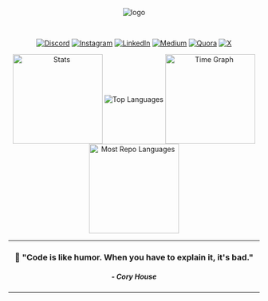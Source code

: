 <div align="center">

![logo](https://github.com/user-attachments/assets/807ccab3-9164-4160-b4c1-2079ea444d18)


<!-- 

# Hey!! This is Pavan

-->

<br>



[![Discord](https://img.shields.io/badge/Discord-%237289DA.svg?logo=discord&logoColor=white)](https://discord.gg/pavanb16)
[![Instagram](https://img.shields.io/badge/Instagram-%23E4405F.svg?logo=Instagram&logoColor=white)](https://instagram.com/pavan_b16) 
[![LinkedIn](https://img.shields.io/badge/LinkedIn-%230077B5.svg?logo=linkedin&logoColor=white)](https://linkedin.com/in/pavanb16) 
[![Medium](https://img.shields.io/badge/Medium-12100E?logo=medium&logoColor=white)](https://medium.com/@pavanb16) 
[![Quora](https://img.shields.io/badge/Quora-%23B92B27.svg?logo=Quora&logoColor=white)](https://quora.com/profile/pavanb16) 
[![X](https://img.shields.io/badge/X-black.svg?logo=X&logoColor=white)](https://x.com/pavanb16)

<!--

# 💻 Tech Stack:
![C](https://img.shields.io/badge/c-%2300599C.svg?style=for-the-badge&logo=c&logoColor=white) ![C++](https://img.shields.io/badge/c++-%2300599C.svg?style=for-the-badge&logo=c%2B%2B&logoColor=white) ![C#](https://img.shields.io/badge/c%23-%23239120.svg?style=for-the-badge&logo=csharp&logoColor=white) ![LaTeX](https://img.shields.io/badge/latex-%23008080.svg?style=for-the-badge&logo=latex&logoColor=white) ![TypeScript](https://img.shields.io/badge/typescript-%23007ACC.svg?style=for-the-badge&logo=typescript&logoColor=white) ![PowerShell](https://img.shields.io/badge/PowerShell-%235391FE.svg?style=for-the-badge&logo=powershell&logoColor=white) ![Python](https://img.shields.io/badge/python-3670A0?style=for-the-badge&logo=python&logoColor=ffdd54) ![R](https://img.shields.io/badge/r-%23276DC3.svg?style=for-the-badge&logo=r&logoColor=white) ![Rust](https://img.shields.io/badge/rust-%23000000.svg?style=for-the-badge&logo=rust&logoColor=white) ![HTML5](https://img.shields.io/badge/html5-%23E34F26.svg?style=for-the-badge&logo=html5&logoColor=white) ![Java](https://img.shields.io/badge/java-%23ED8B00.svg?style=for-the-badge&logo=openjdk&logoColor=white) ![JavaScript](https://img.shields.io/badge/javascript-%23323330.svg?style=for-the-badge&logo=javascript&logoColor=%23F7DF1E) ![Go](https://img.shields.io/badge/go-%2300ADD8.svg?style=for-the-badge&logo=go&logoColor=white) ![CSS3](https://img.shields.io/badge/css3-%231572B6.svg?style=for-the-badge&logo=css3&logoColor=white) ![Firebase](https://img.shields.io/badge/firebase-%23039BE5.svg?style=for-the-badge&logo=firebase) ![Vercel](https://img.shields.io/badge/vercel-%23000000.svg?style=for-the-badge&logo=vercel&logoColor=white) ![NodeJS](https://img.shields.io/badge/node.js-6DA55F?style=for-the-badge&logo=node.js&logoColor=white) ![Next JS](https://img.shields.io/badge/Next-black?style=for-the-badge&logo=next.js&logoColor=white) ![Flutter](https://img.shields.io/badge/Flutter-%2302569B.svg?style=for-the-badge&logo=Flutter&logoColor=white) ![Anaconda](https://img.shields.io/badge/Anaconda-%2344A833.svg?style=for-the-badge&logo=anaconda&logoColor=white) ![Django](https://img.shields.io/badge/django-%23092E20.svg?style=for-the-badge&logo=django&logoColor=white) ![Express.js](https://img.shields.io/badge/express.js-%23404d59.svg?style=for-the-badge&logo=express&logoColor=%2361DAFB) ![FastAPI](https://img.shields.io/badge/FastAPI-005571?style=for-the-badge&logo=fastapi) ![Flask](https://img.shields.io/badge/flask-%23000.svg?style=for-the-badge&logo=flask&logoColor=white) ![Bootstrap](https://img.shields.io/badge/bootstrap-%238511FA.svg?style=for-the-badge&logo=bootstrap&logoColor=white) ![Chakra](https://img.shields.io/badge/chakra-%234ED1C5.svg?style=for-the-badge&logo=chakraui&logoColor=white) ![TailwindCSS](https://img.shields.io/badge/tailwindcss-%2338B2AC.svg?style=for-the-badge&logo=tailwind-css&logoColor=white) ![DaisyUI](https://img.shields.io/badge/daisyui-5A0EF8?style=for-the-badge&logo=daisyui&logoColor=white) ![NumPy](https://img.shields.io/badge/numpy-%23013243.svg?style=for-the-badge&logo=numpy&logoColor=white) ![Pandas](https://img.shields.io/badge/pandas-%23150458.svg?style=for-the-badge&logo=pandas&logoColor=white) ![Plotly](https://img.shields.io/badge/Plotly-%233F4F75.svg?style=for-the-badge&logo=plotly&logoColor=white) ![PyTorch](https://img.shields.io/badge/PyTorch-%23EE4C2C.svg?style=for-the-badge&logo=PyTorch&logoColor=white) ![scikit-learn](https://img.shields.io/badge/scikit--learn-%23F7931E.svg?style=for-the-badge&logo=scikit-learn&logoColor=white) ![TensorFlow](https://img.shields.io/badge/TensorFlow-%23FF6F00.svg?style=for-the-badge&logo=TensorFlow&logoColor=white) ![Scipy](https://img.shields.io/badge/SciPy-%230C55A5.svg?style=for-the-badge&logo=scipy&logoColor=%white) ![Matplotlib](https://img.shields.io/badge/Matplotlib-%23ffffff.svg?style=for-the-badge&logo=Matplotlib&logoColor=black) ![Keras](https://img.shields.io/badge/Keras-%23D00000.svg?style=for-the-badge&logo=Keras&logoColor=white) ![mlflow](https://img.shields.io/badge/mlflow-%23d9ead3.svg?style=for-the-badge&logo=numpy&logoColor=blue) ![Arduino](https://img.shields.io/badge/-Arduino-00979D?style=for-the-badge&logo=Arduino&logoColor=white) ![Firebase](https://img.shields.io/badge/firebase-a08021?style=for-the-badge&logo=firebase&logoColor=ffcd34) ![MongoDB](https://img.shields.io/badge/MongoDB-%234ea94b.svg?style=for-the-badge&logo=mongodb&logoColor=white) ![MySQL](https://img.shields.io/badge/mysql-4479A1.svg?style=for-the-badge&logo=mysql&logoColor=white) ![Supabase](https://img.shields.io/badge/Supabase-3ECF8E?style=for-the-badge&logo=supabase&logoColor=white) ![SQLite](https://img.shields.io/badge/sqlite-%2307405e.svg?style=for-the-badge&logo=sqlite&logoColor=white) ![Prisma](https://img.shields.io/badge/Prisma-3982CE?style=for-the-badge&logo=Prisma&logoColor=white) ![Redis](https://img.shields.io/badge/redis-%23DD0031.svg?style=for-the-badge&logo=redis&logoColor=white) ![Postgres](https://img.shields.io/badge/postgres-%23316192.svg?style=for-the-badge&logo=postgresql&logoColor=white) ![Appwrite](https://img.shields.io/badge/Appwrite-%23FD366E.svg?style=for-the-badge&logo=appwrite&logoColor=white) ![Canva](https://img.shields.io/badge/Canva-%2300C4CC.svg?style=for-the-badge&logo=Canva&logoColor=white) ![Figma](https://img.shields.io/badge/figma-%23F24E1E.svg?style=for-the-badge&logo=figma&logoColor=white) ![Kubernetes](https://img.shields.io/badge/kubernetes-%23326ce5.svg?style=for-the-badge&logo=kubernetes&logoColor=white) ![Docker](https://img.shields.io/badge/docker-%230db7ed.svg?style=for-the-badge&logo=docker&logoColor=white) ![Postman](https://img.shields.io/badge/Postman-FF6C37?style=for-the-badge&logo=postman&logoColor=white) ![Streamlit](https://img.shields.io/badge/Streamlit-%23FE4B4B.svg?style=for-the-badge&logo=streamlit&logoColor=white) ![Spring](https://img.shields.io/badge/spring-%236DB33F.svg?style=for-the-badge&logo=spring&logoColor=white) ![React Native](https://img.shields.io/badge/react_native-%2320232a.svg?style=for-the-badge&logo=react&logoColor=%2361DAFB) ![React](https://img.shields.io/badge/react-%2320232a.svg?style=for-the-badge&logo=react&logoColor=%2361DAFB) ![Electron.js](https://img.shields.io/badge/Electron-191970?style=for-the-badge&logo=Electron&logoColor=white) ![Jenkins](https://img.shields.io/badge/jenkins-%232C5263.svg?style=for-the-badge&logo=jenkins&logoColor=white) ![Git](https://img.shields.io/badge/git-%23F05033.svg?style=for-the-badge&logo=git&logoColor=white) ![GitHub](https://img.shields.io/badge/github-%23121011.svg?style=for-the-badge&logo=github&logoColor=white) ![GitLab CI](https://img.shields.io/badge/gitlab%20CI-%23181717.svg?style=for-the-badge&logo=gitlab&logoColor=white) ![GitHub Actions](https://img.shields.io/badge/github%20actions-%232671E5.svg?style=for-the-badge&logo=githubactions&logoColor=white)


## 🏆 GitHub Trophies
![](https://github-profile-trophy.vercel.app/?username=bPavan16&theme=gruvbox&no-frame=false&no-bg=true&margin-w=4)


### 🔝 Top Contributed Repo
![](https://github-contributor-stats.vercel.app/api?username=bPavan16&limit=5&theme=great-gatsby&combine_all_yearly_contributions=true)

### ✍️ Random Dev Quote
![](https://quotes-github-readme.vercel.app/api?type=horizontal&theme=dark)

-->

<!--
# ✍️ Quotes 
<div>

  <h3>
    “The problem is not the problem. The problem is your attitude about the problem” 
  </h3>
  <p>
    — <strong>Captain Jack Sparrow</strong>
  </p>
  
  <h3>
    "What are your choices when someone puts a gun to your head?"
    <br/>
    "You take the gun, or you pull out a bigger one. Or, you call their bluff. Or, you do any one of a hundred and forty six other things."
  </h3>
  <p>
    — <strong>Harvey Specter</strong>
  </p>
  
</div>
-->

<!---

<h1 align="center">💻 My Tech Stack:</h1>
<table align="center">
<tr>
   <td align="center"><img src="https://cdn.worldvectorlogo.com/logos/c-1.svg" alt="C" width="65" height="65"/><br><b>C </b></td>
   <td align="center"><img src="https://cdn.worldvectorlogo.com/logos/c.svg" alt="C++" width="65" height="65"/><br><b>C++</b></td>
   <td align="center"><img src="https://cdn.worldvectorlogo.com/logos/python-5.svg" alt="Python" width="65" height="65"/><br><b>Python</b></td>
   <td align="center"><img src="https://cdn.worldvectorlogo.com/logos/logo-javascript.svg" alt="JavaScript" width="65" height="65"/><br><b>JavaScript</b></td>
    <td align="center"><img src="https://cdn.worldvectorlogo.com/logos/java-14.svg" alt="Java" width="65" height="65"/><br><b>Java </b></td>
</tr>
<tr>
     <td align="center" style="background:red" ><img src="https://cdn.worldvectorlogo.com/logos/mongodb-icon-1-1.svg" alt="MongoDB" width="65" height="65"/><br><b>MongoDB</b></td>
     <td align="center"><img src="https://cdn.worldvectorlogo.com/logos/express-109.svg" alt="MongoDB" width="65" height="65"/><br><b>ExpressJs</b></td>
   <td align="center"><img src="https://cdn.worldvectorlogo.com/logos/react-1.svg" alt="React" width="65" height="65"/><br><b>React JS </b></td>
   <td align="center"><img src="https://cdn.worldvectorlogo.com/logos/nodejs-icon.svg" alt="NodeJS" width="65" height="65"/><br><b>Node JS (Runtime)</b></td>
</tr>
<tr>
   <td align="center"><img src="https://cdn.worldvectorlogo.com/logos/pytorch-2.svg" alt="Pytorch" width="65" height="65"/><br><b>Pytorch</b></td>
   <td align="center"><img src="https://cdn.worldvectorlogo.com/logos/tensorflow-2.svg" alt="Tensorflow" width="65" height="65"/><br><b>Tensorflow</b></td>
    <td align="center"><img src="https://cdn.worldvectorlogo.com/logos/numpy.svg" alt="Numpy" width="65" height="65"/><br><b>Numpy</b></td>
   <td align="center"><img src="https://cdn.worldvectorlogo.com/logos/pandas.svg" alt="Pandas" width="65" height="65"/><br><b>Pandas</b></td>
  <td align="center"><img src="https://cdn.worldvectorlogo.com/logos/matplotlib-1.svg" alt="Matplotlib" width="65" height="65"/><br><b>Matplotlib</b></td>
</tr>
<tr align="center">
  <td align="center"><img src="https://cdn.worldvectorlogo.com/logos/html-1.svg" alt="HTML" width="65" height="65"/><br><b>HTML (Markup)</b></td>
  <td align="center"><img src="https://cdn.worldvectorlogo.com/logos/css-3.svg" alt="CSS" width="65" height="65"/><br><b>CSS (Stylesheet)</b></td>
  <td align="center"><img src="https://cdn.worldvectorlogo.com/logos/tailwindcss.svg" alt="Tailwind" width="65" height="65"/><br><b>Tailwind CSS</b></td>
    <td align="center"><img src="https://cdn.worldvectorlogo.com/logos/next-js.svg" alt="NextJs" width="65" height="65"/><br><b>NextJs</b></td>


</tr>
<tr>
        <td align="center"><img src="https://cdn.worldvectorlogo.com/logos/mysql-logo-pure.svg" alt="My Sql" width="65" height="65"/><br><b>My Sql(Database)</b></td>
     <td align="center"><img src="https://cdn.worldvectorlogo.com/logos/mongodb-icon-1-1.svg" alt="MongoDB" width="65" height="65"/><br><b>MongoDB (Database)</b></td>

</tr>
  
</table>

-->

<!-- 
<h1 align="center">💻My Technical Expertise</h1>

<h3 align="center">🔤 Programming Languages</h2>
<table align="center">
  <tr>
    <td align="center"><img src="https://cdn.worldvectorlogo.com/logos/c-1.svg" alt="C" width="65" height="65"/><br><b>C</b></td>
    <td align="center"><img src="https://cdn.worldvectorlogo.com/logos/c.svg" alt="C++" width="65" height="65"/><br><b>C++</b></td>
    <td align="center"><img src="https://cdn.worldvectorlogo.com/logos/python-5.svg" alt="Python" width="65" height="65"/><br><b>Python</b></td>
    <td align="center"><img src="https://cdn.worldvectorlogo.com/logos/logo-javascript.svg" alt="JavaScript" width="65" height="65"/><br><b>JavaScript</b></td>
    <td align="center"><img src="https://cdn.worldvectorlogo.com/logos/typescript.svg" alt="TypeScript" width="65" height="65"/><br><b>TypeScript</b></td>
    <td align="center"><img src="https://cdn.worldvectorlogo.com/logos/java-14.svg" alt="Java" width="65" height="65"/><br><b>Java</b></td>
  </tr>
</table>

<h3 align="center">🌐 Frontend Development</h3>
<table align="center">
  <tr>
    <td align="center"><img src="https://cdn.worldvectorlogo.com/logos/html-1.svg" alt="HTML" width="65" height="65"/><br><b>HTML5</b></td>
    <td align="center"><img src="https://cdn.worldvectorlogo.com/logos/css-3.svg" alt="CSS" width="65" height="65"/><br><b>CSS3</b></td>
    <td align="center"><img src="https://cdn.worldvectorlogo.com/logos/react-1.svg" alt="React" width="65" height="65"/><br><b>React JS</b></td>
    <td align="center"><img src="https://cdn.worldvectorlogo.com/logos/next-js.svg" alt="NextJs" width="65" height="65"/><br><b>Next.js</b></td>
    <td align="center"><img src="https://cdn.worldvectorlogo.com/logos/tailwindcss.svg" alt="Tailwind" width="65" height="65"/><br><b>Tailwind CSS</b></td>
    <td align="center"><img src="https://cdn.worldvectorlogo.com/logos/redux.svg" alt="Redux" width="65" height="65"/><br><b>Redux</b></td>
  </tr>
 
</table>

<h3 align="center">⚙️ Backend Development</h3>
<table align="center">
  <tr>
    <td align="center"><img src="https://cdn.worldvectorlogo.com/logos/nodejs-icon.svg" alt="NodeJS" width="65" height="65"/><br><b>Node.js</b></td>
    <td align="center"><img src="https://cdn.worldvectorlogo.com/logos/express-109.svg" alt="ExpressJS" width="65" height="65"/><br><b>Express.js</b></td>
    <td align="center"><img src="https://cdn.worldvectorlogo.com/logos/django.svg" alt="Django" width="65" height="65"/><br><b>Django</b></td>
    <td align="center"><img src="https://cdn.worldvectorlogo.com/logos/flask.svg" alt="Flask" width="65" height="65"/><br><b>Flask</b></td>
    <td align="center"><img src="https://cdn.worldvectorlogo.com/logos/spring-3.svg" alt="Spring" width="65" height="65"/><br><b>Spring Boot</b></td>
    <td align="center"><img src="https://cdn.worldvectorlogo.com/logos/graphql-logo-2.svg" alt="GraphQL" width="65" height="65"/><br><b>GraphQL</b></td>
  </tr>
</table>

<h3 align="center">🗄️ Databases</h3>
<table align="center">
  <tr>
    <td align="center"><img src="https://cdn.worldvectorlogo.com/logos/mongodb-icon-1.svg" alt="MongoDB" width="65" height="65"/><br><b>MongoDB</b></td>
    <td align="center"><img src="https://cdn.worldvectorlogo.com/logos/mysql-logo-pure.svg" alt="MySQL" width="65" height="65"/><br><b>MySQL</b></td>
    <td align="center"><img src="https://cdn.worldvectorlogo.com/logos/postgresql.svg" alt="PostgreSQL" width="65" height="65"/><br><b>PostgreSQL</b></td>
    <td align="center"><img src="https://cdn.worldvectorlogo.com/logos/firebase-1.svg" alt="Firebase" width="65" height="65"/><br><b>Firebase</b></td>
    <td align="center"><img src="https://cdn.worldvectorlogo.com/logos/redis.svg" alt="Redis" width="65" height="65"/><br><b>Redis</b></td>
  </tr>
</table>

<h3 align="center">📊 Data Science & Machine Learning</h3>
<table align="center">
  <tr>
    <td align="center"><img src="https://cdn.worldvectorlogo.com/logos/pytorch-2.svg" alt="Pytorch" width="65" height="65"/><br><b>PyTorch</b></td>
    <td align="center"><img src="https://cdn.worldvectorlogo.com/logos/numpy.svg" alt="Numpy" width="65" height="65"/><br><b>NumPy</b></td>
    <td align="center"><img src="https://cdn.worldvectorlogo.com/logos/pandas.svg" alt="Pandas" width="65" height="65"/><br><b>Pandas</b></td>
    <td align="center"><img src="https://cdn.worldvectorlogo.com/logos/matplotlib-1.svg" alt="Matplotlib" width="65" height="65"/><br><b>Matplotlib</b></td>
    <td align="center"><img src="https://seaborn.pydata.org/_static/logo-wide-lightbg.svg" alt="Seaborn" width="65" height="65"/><br><b>Seaborn</b></td>
  </tr>
  <tr>
    <td align="center"><img src="https://cdn.worldvectorlogo.com/logos/tensorflow-2.svg" alt="Tensorflow" width="65" height="65"/><br><b>TensorFlow</b></td>
    <td align="center"><img src="https://keras.io/img/logo.png" alt="Keras" width="65" height="65"/><br><b>Keras</b></td>
    <td align="center"><img src="https://opencv.org/wp-content/uploads/2022/05/logo.png" alt="OpenCV" width="65" height="65"/><br><b>OpenCV</b></td>
    <td align="center"><img src="https://cdn.worldvectorlogo.com/logos/huggingface-2.svg" alt="Hugging Face" width="65" height="65"/><br><b>Hugging Face</b></td>
    <td align="center"><img src="https://upload.wikimedia.org/wikipedia/commons/thumb/0/05/Scikit_learn_logo_small.svg/1200px-Scikit_learn_logo_small.svg.png" alt="Scikit-Learn" width="85" height="45"/><br><b>Scikit-Learn</b></td>
  </tr>
</table>

<!--
<h2 align="center">☁️ DevOps & Cloud</h2>
<table align="center">
  <tr>
    <td align="center"><img src="https://cdn.worldvectorlogo.com/logos/docker.svg" alt="Docker" width="65" height="65"/><br><b>Docker</b></td>
    <td align="center"><img src="https://cdn.worldvectorlogo.com/logos/kubernetes.svg" alt="Kubernetes" width="65" height="65"/><br><b>Kubernetes</b></td>
    <td align="center"><img src="https://cdn.worldvectorlogo.com/logos/git-icon.svg" alt="Git" width="65" height="65"/><br><b>Git</b></td>
    <td align="center"><img src="https://cdn.worldvectorlogo.com/logos/github-icon-1.svg" alt="GitHub" width="65" height="65"/><br><b>GitHub</b></td>
    <td align="center"><img src="https://cdn.worldvectorlogo.com/logos/aws-2.svg" alt="AWS" width="65" height="65"/><br><b>AWS</b></td>
  </tr>
  <tr>
    <td align="center"><img src="https://cdn.worldvectorlogo.com/logos/azure-1.svg" alt="Azure" width="65" height="65"/><br><b>Azure</b></td>
    <td align="center"><img src="https://cdn.worldvectorlogo.com/logos/google-cloud-1.svg" alt="GCP" width="65" height="65"/><br><b>Google Cloud</b></td>
    <td align="center"><img src="https://cdn.worldvectorlogo.com/logos/jenkins-1.svg" alt="Jenkins" width="65" height="65"/><br><b>Jenkins</b></td>
    <td align="center"><img src="https://cdn.worldvectorlogo.com/logos/vercel.svg" alt="Vercel" width="65" height="65"/><br><b>Vercel</b></td>
    <td align="center"><img src="https://cdn.worldvectorlogo.com/logos/netlify.svg" alt="Netlify" width="65" height="65"/><br><b>Netlify</b></td>
  </tr>
</table>
 
<h2 align="center">📱 Mobile Development</h2>
<table align="center">
  <tr>
    <td align="center"><img src="https://cdn.worldvectorlogo.com/logos/react-native-1.svg" alt="React Native" width="65" height="65"/><br><b>React Native</b></td>
    <td align="center"><img src="https://cdn.worldvectorlogo.com/logos/flutter.svg" alt="Flutter" width="65" height="65"/><br><b>Flutter</b></td>
    <td align="center"><img src="https://cdn.worldvectorlogo.com/logos/android.svg" alt="Android" width="65" height="65"/><br><b>Android</b></td>
    <td align="center"><img src="https://cdn.worldvectorlogo.com/logos/swift-15.svg" alt="Swift" width="65" height="65"/><br><b>Swift</b></td>
    <td align="center"><img src="https://cdn.worldvectorlogo.com/logos/kotlin-1.svg" alt="Kotlin" width="65" height="65"/><br><b>Kotlin</b></td>
  </tr>
</table>

<h3 align="center">🛠️ Tools & Utilities</h3>
<table align="center">
  <tr>
    <td align="center"><img src="https://cdn.worldvectorlogo.com/logos/visual-studio-code-1.svg" alt="VS Code" width="65" height="65"/><br><b>VS Code</b></td>
    <td align="center"><img src="https://cdn.worldvectorlogo.com/logos/postman.svg" alt="Postman" width="65" height="65"/><br><b>Postman</b></td>
    <td align="center"><img src="https://cdn.worldvectorlogo.com/logos/npm.svg" alt="npm" width="65" height="65"/><br><b>npm</b></td>

  </tr>
</table>


-->

<div align="center">
  <img align="center" src="http://github-profile-summary-cards.vercel.app/api/cards/stats?username=bPavan16&theme=radical" height="180em" alt="Stats"/>
  <img align="center" src="https://github-readme-stats.vercel.app/api/top-langs?username=bPavan16&hide_border=true&no-bg=true&no-frame=true&layout=compact&theme=radical&langs_count=8&hide=jupyter%20notebook,css" alt="Top Languages"/>
  
  <img align="center" src="http://github-profile-summary-cards.vercel.app/api/cards/productive-time?username=bPavan16&theme=radical&utcOffset=5.30" height="180em" alt="Time Graph"/>
    <img align="center" src="http://github-profile-summary-cards.vercel.app/api/cards/repos-per-language?username=bPavan16&theme=radical&exclude=html,CSS,Jupyter%20Notebook" height="180em" alt="Most Repo Languages"/>

</div>

---

<div align="center">
  <h3>💭 "Code is like humor. When you have to explain it, it's bad." </h3>
  <h5>- Cory House</h5>
  
---
</div>






